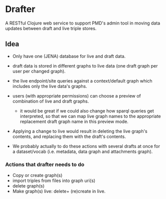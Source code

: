 # Drafter

A RESTful Clojure web service to support PMD's admin tool in moving
data updates between draft and live triple stores.

## Idea

* Only have one (JENA) database for live and draft data.
* draft data is stored in different graphs to live data (one draft graph per user per changed graph).
* the live endpoint/site queries against a context/default graph which includes only the live data's graphs.
* users (with appropriate permissions) can choose a preview of combination of live and draft graphs.
  - it would be great if we could also change how sparql queries get interpreted, so that we can map live graph names to the appropriate replacement draft graph name in this preview mode.
* Applying a change to live would result in deleting the live graph's contents, and replacing them with the draft's contents.

* We probably actually to do these actions with several drafts at once for a dataset/vocab (i.e. metadata, data graph and attachments graph).

### Actions that drafter needs to do

* Copy or create graph(s)
* import triples from files into graph uri(s)
* delete graph(s)
* Make graph(s) live: delete+ (re)create in live.
